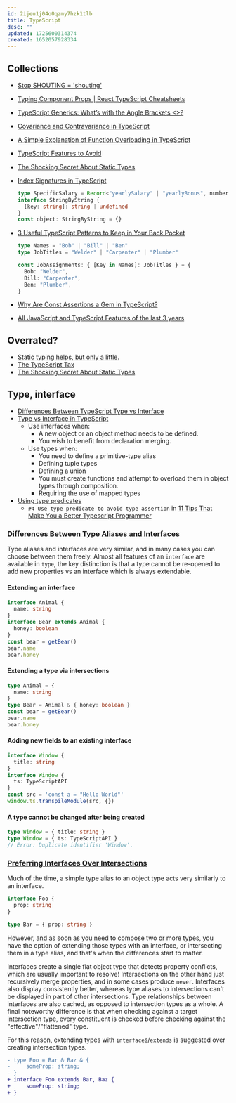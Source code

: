 ```yaml
---
id: 2ijeu1j04o0qzmy7hzk1tlb
title: TypeScript
desc: ""
updated: 1725600314374
created: 1652057928334
---
```


## Collections

- [Stop SHOUTING = 'shouting'](https://swizec.com/blog/stop-shouting-shouting/)
- [Typing Component Props | React TypeScript Cheatsheets](https://react-typescript-cheatsheet.netlify.app/docs/basic/getting-started/basic_type_example/#basic-prop-types-examples)
- [TypeScript Generics: What’s with the Angle Brackets <>?](https://javascript.plainenglish.io/typescript-generics-whats-with-the-angle-brackets-4e242c567269)
- [Covariance and Contravariance in TypeScript](https://dmitripavlutin.com/typescript-covariance-contravariance/)
- [A Simple Explanation of Function Overloading in TypeScript](https://dmitripavlutin.com/typescript-function-overloading/)
- [TypeScript Features to Avoid](https://www.executeprogram.com/blog/typescript-features-to-avoid)
- [The Shocking Secret About Static Types](https://medium.com/javascript-scene/the-shocking-secret-about-static-types-514d39bf30a3)
- [Index Signatures in TypeScript](https://dmitripavlutin.com/typescript-index-signatures/)
  ```typescript
  type SpecificSalary = Record<"yearlySalary" | "yearlyBonus", number>
  interface StringByString {
    [key: string]: string | undefined
  }
  const object: StringByString = {}
  ```
- [3 Useful TypeScript Patterns to Keep in Your Back Pocket](https://spin.atomicobject.com/2021/05/11/3-useful-typescript-patterns/)

  ```typescript
  type Names = "Bob" | "Bill" | "Ben"
  type JobTitles = "Welder" | "Carpenter" | "Plumber"

  const JobAssignments: { [Key in Names]: JobTitles } = {
    Bob: "Welder",
    Bill: "Carpenter",
    Ben: "Plumber",
  }
  ```

- [Why Are Const Assertions a Gem in TypeScript?](https://blog.bitsrc.io/why-are-const-assertions-a-gem-in-typescript-e1d353f5d8ce)
- [All JavaScript and TypeScript Features of the last 3 years](https://betterprogramming.pub/all-javascript-and-typescript-features-of-the-last-3-years-629c57e73e42)

## Overrated?

- [Static typing helps, but only a little.](https://buildtogether.tech/tooling/#:~:text=Static%20typing%20helps%2C%20but%20only%20a%20little.)
- [The TypeScript Tax](https://medium.com/javascript-scene/the-typescript-tax-132ff4cb175b)
- [The Shocking Secret About Static Types](https://medium.com/javascript-scene/the-shocking-secret-about-static-types-514d39bf30a3)

## Type, interface

- [Differences Between TypeScript Type vs Interface](https://www.educba.com/typescript-type-vs-interface/)
- [Type vs Interface in TypeScript](https://blog.bitsrc.io/type-vs-interface-in-typescript-cf3c00bc04ae)
  - Use interfaces when:
    - A new object or an object method needs to be defined.
    - You wish to benefit from declaration merging.
  - Use types when:
    - You need to define a primitive-type alias
    - Defining tuple types
    - Defining a union
    - You must create functions and attempt to overload them in object types through composition.
    - Requiring the use of mapped types
- [Using type predicates](https://www.typescriptlang.org/docs/handbook/2/narrowing.html#using-type-predicates)
  - `#4 Use type predicate to avoid type assertion` in [11 Tips That Make You a Better Typescript Programmer](https://dev.to/zenstack/11-tips-that-help-you-become-a-better-typescript-programmer-4ca1)

### [Differences Between Type Aliases and Interfaces](https://www.typescriptlang.org/docs/handbook/2/everyday-types.html#differences-between-type-aliases-and-interfaces)

Type aliases and interfaces are very similar, and in many cases you can choose between them freely. Almost all features of an `interface` are available in `type`, the key distinction is that a type cannot be re-opened to add new properties vs an interface which is always extendable.

#### Extending an interface

```ts
interface Animal {
  name: string
}
interface Bear extends Animal {
  honey: boolean
}
const bear = getBear()
bear.name
bear.honey
```

#### Extending a type via intersections

```ts
type Animal = {
  name: string
}
type Bear = Animal & { honey: boolean }
const bear = getBear()
bear.name
bear.honey
```

#### Adding new fields to an existing interface

```ts
interface Window {
  title: string
}
interface Window {
  ts: TypeScriptAPI
}
const src = 'const a = "Hello World"'
window.ts.transpileModule(src, {})
```

#### A type cannot be changed after being created

```ts
type Window = { title: string }
type Window = { ts: TypeScriptAPI }
// Error: Duplicate identifier 'Window'.
```

### [Preferring Interfaces Over Intersections](https://github.com/microsoft/TypeScript/wiki/Performance#preferring-interfaces-over-intersections)

Much of the time, a simple type alias to an object type acts very similarly to an interface.

```ts
interface Foo {
  prop: string
}

type Bar = { prop: string }
```

However, and as soon as you need to compose two or more types, you have the option of extending those types with an interface, or intersecting them in a type alias, and that's when the differences start to matter.

Interfaces create a single flat object type that detects property conflicts, which are usually important to resolve! Intersections on the other hand just recursively merge properties, and in some cases produce `never`. Interfaces also display consistently better, whereas type aliases to intersections can't be displayed in part of other intersections. Type relationships between interfaces are also cached, as opposed to intersection types as a whole. A final noteworthy difference is that when checking against a target intersection type, every constituent is checked before checking against the "effective"/"flattened" type.

For this reason, extending types with `interface`s/`extends` is suggested over creating intersection types.

```diff
- type Foo = Bar & Baz & {
-     someProp: string;
- }
+ interface Foo extends Bar, Baz {
+     someProp: string;
+ }
```

